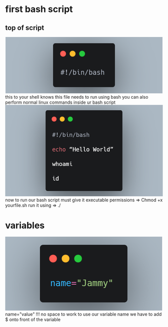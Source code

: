 
# first bash script
## top of script
![alt](images/top-of-script.png)
this to your shell knows this file needs to run using bash
you can also perform normal linux commands inside ur bash script
![alt](images/commend-inside.png)
now to run our bash script must give it executable permissions => Chmod +x yourfile.sh
run it using => ./

# variables
![alt](images/variable-name.png)
name="value" !!! no space to work
to use our variable name we have to add $ onto front of the variable 